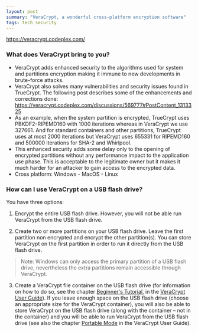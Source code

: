 ```yaml
---
layout: post
summary: "VeraCrypt, a wonderful cross-platform encryption software"
tags: tech security
---
```

https://veracrypt.codeplex.com/

### What does VeraCrypt bring to you?

- VeraCrypt adds enhanced security to the algorithms used for system and partitions encryption making it immune to new developments in brute-force attacks.
- VeraCrypt also solves many vulnerabilities and security issues found in TrueCrypt. The following post describes some of the enhancements and corrections done: https://veracrypt.codeplex.com/discussions/569777#PostContent_1313325
- As an example, when the system partition is encrypted, TrueCrypt uses PBKDF2-RIPEMD160 with 1000 iterations whereas in VeraCrypt we use 327661. And for standard containers and other partitions, TrueCrypt uses at most 2000 iterations but VeraCrypt uses 655331 for RIPEMD160 and 500000 iterations for SHA-2 and Whirlpool.
- This enhanced security adds some delay only to the opening of encrypted partitions without any performance impact to the application use phase. This is acceptable to the legitimate owner but it makes it much harder for an attacker to gain access to the encrypted data.
- Cross platform: Windows - MacOS - Linux

### How can I use VeraCrypt on a USB flash drive?

You have three options:

1. Encrypt the entire USB flash drive. However, you will not be able run VeraCrypt from the USB flash drive.

2. Create two or more partitions on your USB flash drive. Leave the first partition non encrypted and encrypt the other partition(s). You can store VeraCrypt on the first partition in order to run it directly from the USB flash drive.
> Note: Windows can only access the primary partition of a USB flash drive, nevertheless the extra partitions remain accessible through VeraCrypt.

3. Create a VeraCrypt file container on the USB flash drive (for information on how to do so, see the chapter [Beginner's Tutorial](https://veracrypt.codeplex.com/wikipage?title=Beginner%27s%20Tutorial), in the [VeraCrypt User Guide](https://veracrypt.codeplex.com/documentation)). If you leave enough space on the USB flash drive (choose an appropriate size for the VeraCrypt container), you will also be able to store VeraCrypt on the USB flash drive (along with the container – not in the container) and you will be able to run VeraCrypt from the USB flash drive (see also the chapter [Portable Mode](https://veracrypt.codeplex.com/wikipage?title=Portable%20Mode) in the VeraCrypt User Guide).
